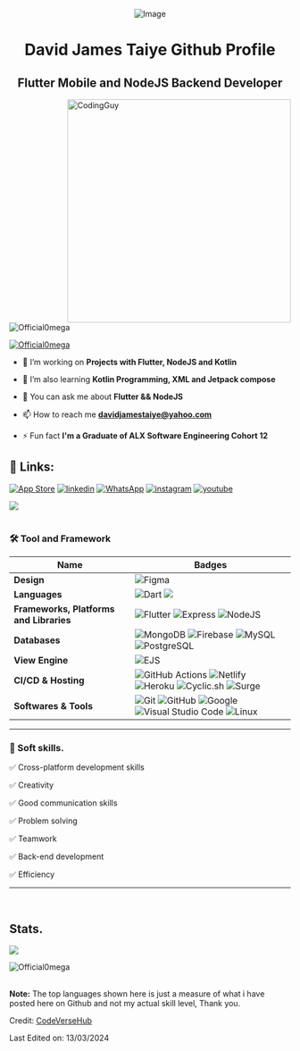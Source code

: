 <p align="center">
  <img src="https://github.com/Official0mega/Official0mega/assets/122806822/6993e999-dba0-41f4-8222-ac7a58db208a" alt="Image">
</p>


<h1 align="center">David James Taiye Github Profile</h1>
<h2 align="center">Flutter Mobile and NodeJS Backend Developer</h2>
<img align= "right" alt="CodingGuy" width="400" src="https://cdn.dribbble.com/users/1162077/screenshots/3848914/media/320984a9ca58b3c73274c9259ecf6de8.gif">

<p align="left"> <img src="https://komarev.com/ghpvc/?username=Official0mega&label=Profile%20views&color=0e75b6&style=flat" alt="Official0mega" /> </p>

<p align="left"> <a href="https://twitter.com/Official0mega" target="blank"><img src="https://img.shields.io/twitter/follow/Official0mega?logo=twitter&style=for-the-badge" alt="Official0mega" /></a> </p>

- 🔭 I’m working on **Projects with Flutter, NodeJS and Kotlin**

- 🌱 I’m also learning **Kotlin Programming, XML and Jetpack compose**

- 💬 You can ask me about **Flutter && NodeJS**

- 📫 How to reach me **davidjamestaiye@yahoo.com**

- ⚡ Fun fact **I'm a Graduate of ALX Software Engineering Cohort 12**

 ## 🔗 Links:
 [![App Store](https://img.shields.io/badge/App_Store-0D96F6?style=for-the-badge&logo=app-store&logoColor=white)](https://developers.google.com/profile/u/Official0mega/dashboard)
[![linkedin](https://img.shields.io/badge/linkedin-0A66C2?style=for-the-badge&logo=linkedin&logoColor=white)](https://www.linkedin.com/in/https://www.linkedin.com/in/Official0mega/)
[![WhatsApp](https://img.shields.io/badge/WhatsApp-25D366?style=for-the-badge&logo=whatsapp&logoColor=white)](https://wa.me/message/FEKPESGU5CFOC1)
[![instagram](https://img.shields.io/badge/instagram-1DA1F2?style=for-the-badge&logo=instagram&logoColor=white)](https://www.instagram.com/Official0mega)
[![youtube](https://img.shields.io/badge/youtube-ff0000?style=for-the-badge&logo=youtube&logoColor=white)](https://www.youtube.com/channel/CodeVerseHub)

<img src="https://user-images.githubusercontent.com/73097560/115834477-dbab4500-a447-11eb-908a-139a6edaec5c.gif"><br><br>


### 🛠 Tool and Framework

Name | Badges
--- | --- 
**Design**  |  ![Figma](https://img.shields.io/badge/figma-%23F24E1E.svg?style=for-the-badge&logo=figma&logoColor=white)
**Languages**  |  ![Dart](https://img.shields.io/badge/dart-%230175C2.svg?style=for-the-badge&logo=dart&logoColor=white) <img src="https://img.shields.io/badge/JavaScript-323330?style=for-the-badge&logo=javascript&logoColor=F7DF1E" /> 
**Frameworks, Platforms and Libraries** | ![Flutter](https://img.shields.io/badge/Flutter-%2302569B.svg?style=for-the-badge&logo=Flutter&logoColor=white) ![Express](https://img.shields.io/badge/Express-000?style=for-the-badge&logo=express&logoColor=white) ![NodeJS](https://img.shields.io/badge/node.js-6DA55F?style=for-the-badge&logo=node.js&logoColor=white)
**Databases**  | ![MongoDB](https://img.shields.io/badge/MongoDB-%234ea94b.svg?style=for-the-badge&logo=mongodb&logoColor=white) ![Firebase](https://img.shields.io/badge/firebase-%23039BE5.svg?style=for-the-badge&logo=firebase) ![MySQL](https://img.shields.io/badge/MySQL-%2300758F.svg?style=for-the-badge&logo=mysql&logoColor=white) ![PostgreSQL](https://img.shields.io/badge/PostgreSQL-%23316192.svg?style=for-the-badge&logo=postgresql&logoColor=white)
**View Engine** | ![EJS](https://img.shields.io/badge/EJS-%23039BE5.svg?style=for-the-badge&logo=ejs&logoColor=white)
**CI/CD & Hosting**   | ![GitHub Actions](https://img.shields.io/badge/github%20actions-%232671E5.svg?style=for-the-badge&logo=githubactions&logoColor=white) ![Netlify](https://img.shields.io/badge/netlify-%23000000.svg?style=for-the-badge&logo=netlify&logoColor=#00C7B7) ![Heroku](https://img.shields.io/badge/heroku-%23430098.svg?style=for-the-badge&logo=heroku&logoColor=white) ![Cyclic.sh](https://img.shields.io/badge/cyclic.sh-%232671E5.svg?style=for-the-badge&logo=cyclicsh&logoColor=white) ![Surge](https://img.shields.io/badge/surge-%23000000.svg?style=for-the-badge&logo=surge&logoColor=#00C7B7)
**Softwares & Tools** | ![Git](https://img.shields.io/badge/git-%23F05033.svg?style=for-the-badge&logo=git&logoColor=white) ![GitHub](https://img.shields.io/badge/github-%23121011.svg?style=for-the-badge&logo=github&logoColor=white) ![Google](https://img.shields.io/badge/google-%234285F4.svg?style=for-the-badge&logo=google&logoColor=white) ![Visual Studio Code](https://img.shields.io/badge/Visual%20Studio%20Code-0078d7.svg?style=for-the-badge&logo=visual-studio-code&logoColor=white) ![Linux](https://img.shields.io/badge/Linux-FCC624?style=for-the-badge&logo=linux&logoColor=black)
  
</p> 

<hr>

### 👔 Soft skills.

✅ Cross-platform development skills

✅ Creativity

✅ Good communication skills

✅ Problem solving

✅ Teamwork

✅ Back-end development

✅ Efficiency

<hr>

 <br>

 ## Stats.
 <p><img align="center" src="https://github-readme-stats.vercel.app/api/top-langs/?username=Official0mega&layout=compact&theme=dark&hide_border=false" /></p>
<!-- <p><img align="center" src="https://github-readme-stats.vercel.app/api?username=Official0mega&show_icons=true&include_all_commits=true&count_private=true&layout=compact&theme=dark&hide_border=false&border_radius=2&hide=contribs" alt="David JamesT. github stats" /></p> -->

<p><img align="center" src="https://github-readme-streak-stats.herokuapp.com/?user=Official0mega&theme=dark" alt="Official0mega" /></p>
<br/>
 <b>Note:</b> The top languages shown here is just a measure of what i have posted here on Github and not my actual skill level, Thank you.

Credit: [CodeVerseHub](https://github.com/CodeVerseHub)

Last Edited on: 13/03/2024
